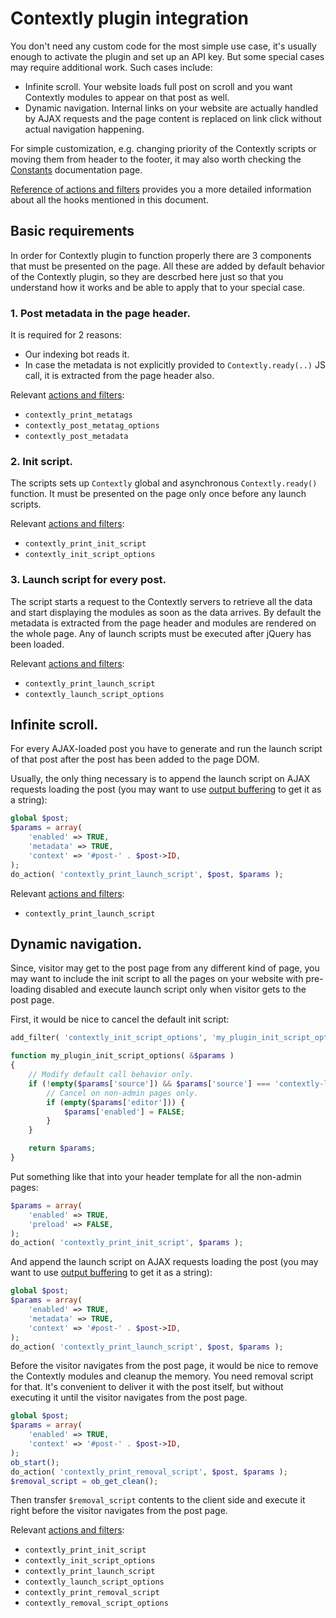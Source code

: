 # Contextly plugin integration

You don't need any custom code for the most simple use case, it's usually enough to activate the plugin and set up an API key. But some special cases may require additional work. Such cases include:
 * Infinite scroll. Your website loads full post on scroll and you want Contextly modules to appear on that post as well.
 * Dynamic navigation. Internal links on your website are actually handled by AJAX requests and the page content is replaced on link click without actual navigation happening.

For simple customization, e.g. changing priority of the Contextly scripts or moving them from header to the footer, it may also worth checking the [Constants](constants.md) documentation page.

[Reference of actions and filters](actions.md) provides you a more detailed information about all the hooks mentioned in this document.

## Basic requirements

In order for Contextly plugin to function properly there are 3 components that must be presented on the page. All these are added by default behavior of the Contextly plugin, so they are descrbed here just so that you understand how it works and be able to apply that to your special case.

### 1. Post metadata in the page header.

It is required for 2 reasons:

 * Our indexing bot reads it.
 * In case the metadata is not explicitly provided to `Contextly.ready(..)` JS call, it is extracted from the page header also.

Relevant [actions and filters](actions.md):

 * `contextly_print_metatags`
 * `contextly_post_metatag_options`
 * `contextly_post_metadata`

### 2. Init script.

The scripts sets up `Contextly` global and asynchronous `Contextly.ready()` function. It must be presented on the page only once before any launch scripts.

Relevant [actions and filters](actions.md):

 * `contextly_print_init_script`
 * `contextly_init_script_options`

### 3. Launch script for every post.

The script starts a request to the Contextly servers to retrieve all the data and start displaying the modules as soon as the data arrives. By default the metadata is extracted from the page header and modules are rendered on the whole page. Any of launch scripts must be executed after jQuery has been loaded.

Relevant [actions and filters](actions.md):

 * `contextly_print_launch_script`
 * `contextly_launch_script_options`

## Infinite scroll.

For every AJAX-loaded post you have to generate and run the launch script of that post after the post has been added to the page DOM.

Usually, the only thing necessary is to append the launch script on AJAX requests loading the post (you may want to use [output buffering](http://php.net/manual/en/book.outcontrol.php) to get it as a string):

```php
global $post;
$params = array(
	'enabled' => TRUE,
	'metadata' => TRUE,
	'context' => '#post-' . $post->ID,
);
do_action( 'contextly_print_launch_script', $post, $params );
```

Relevant [actions and filters](actions.md):

 * `contextly_print_launch_script`

## Dynamic navigation.

Since, visitor may get to the post page from any different kind of page, you may want to include the init script to all the pages on your website with pre-loading disabled and execute launch script only when visitor gets to the post page.

First, it would be nice to cancel the default init script:
```php
add_filter( 'contextly_init_script_options', 'my_plugin_init_script_options' );

function my_plugin_init_script_options( &$params )
{
	// Modify default call behavior only.
    if (!empty($params['source']) && $params['source'] === 'contextly-linker') {
		// Cancel on non-admin pages only.
		if (empty($params['editor'])) {
    		$params['enabled'] = FALSE;
	    }
    }

    return $params;
}

```

Put something like that into your header template for all the non-admin pages:
```php
$params = array(
	'enabled' => TRUE,
	'preload' => FALSE,
);
do_action( 'contextly_print_init_script', $params );
```

And append the launch script on AJAX requests loading the post (you may want to use [output buffering](http://php.net/manual/en/book.outcontrol.php) to get it as a string):
```php
global $post;
$params = array(
	'enabled' => TRUE,
	'metadata' => TRUE,
	'context' => '#post-' . $post->ID,
);
do_action( 'contextly_print_launch_script', $post, $params );
```

Before the visitor navigates from the post page, it would be nice to remove the Contextly modules and cleanup the memory. You need removal script for that. It's convenient to deliver it with the post itself, but without executing it until the visitor navigates from the post page.

```php
global $post;
$params = array(
	'enabled' => TRUE,
	'context' => '#post-' . $post->ID,
);
ob_start();
do_action( 'contextly_print_removal_script', $post, $params );
$removal_script = ob_get_clean();
```

Then transfer `$removal_script` contents to the client side and execute it right before the visitor navigates from the post page.

Relevant [actions and filters](actions.md):

 * `contextly_print_init_script`
 * `contextly_init_script_options`
 * `contextly_print_launch_script`
 * `contextly_launch_script_options`
 * `contextly_print_removal_script`
 * `contextly_removal_script_options`
